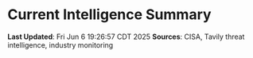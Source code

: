 # Current Intelligence Summary
**Last Updated**: Fri Jun  6 19:26:57 CDT 2025
**Sources**: CISA, Tavily threat intelligence, industry monitoring

